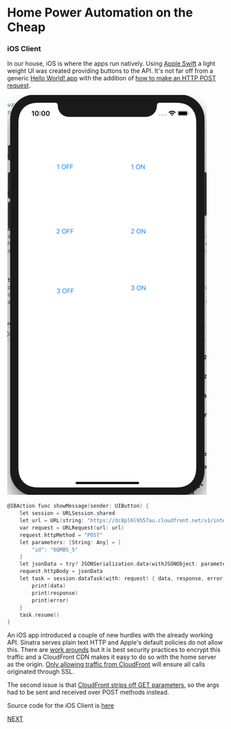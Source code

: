 # Home Power Automation on the Cheap
### iOS Client

In our house, iOS is where the apps run natively. Using [Apple Swift](https://developer.apple.com/swift/) a light weight UI was created providing buttons to the API. It's not far off from a generic [Hello World! app](https://www.appcoda.com/learnswift/build-your-first-app.html) with the addition of [how to make an HTTP POST request](https://www.tutorialspoint.com/how-to-make-an-http-post-request-on-ios-app-using-swift).

![iOSPower](/docs/images/app.png)

```objectivec
@IBAction func showMessage(sender: UIButton) {
    let session = URLSession.shared
    let url = URL(string: "https://dc8pl6l9557au.cloudfront.net/v1/intermittent_on")!
    var request = URLRequest(url: url)
    request.httpMethod = "POST"
    let parameters: [String: Any] = [
        "id": "6QMBS_5"
    ]
    let jsonData = try? JSONSerialization.data(withJSONObject: parameters)
    request.httpBody = jsonData
    let task = session.dataTask(with: request) { data, response, error in
        print(data)
        print(response)
        print(error)
    }
    task.resume()
}
```

An iOS app introduced a couple of new hurdles with the already working API. Sinatra serves plain text HTTP and Apple's default policies do not allow this. There are [work arounds](https://stackoverflow.com/questions/32941239/unable-to-access-https-web-service-from-ios) but it is best security practices to encrypt this traffic and a CloudFront CDN makes it easy to do so with the home server as the origin. [Only allowing traffic from CloudFront](https://docs.aws.amazon.com/AmazonCloudFront/latest/DeveloperGuide/LocationsOfEdgeServers.html) will ensure all calls originated through SSL.

The second issue is that [CloudFront strips off GET parameters](https://forums.aws.amazon.com/thread.jspa?threadID=26478), so the args had to be sent and received over POST methods instead.

Source code for the iOS Client is [here](/iOS_client/)

[NEXT](/docs/timers.md)
